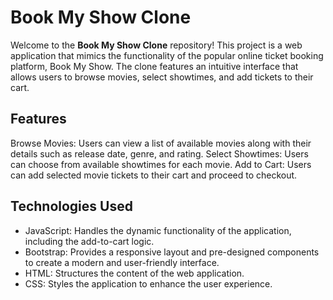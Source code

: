# Book My Show Clone

Welcome to the **Book My Show Clone** repository! This project is a web application that mimics the functionality of the popular online ticket booking platform, Book My Show. The clone features an intuitive interface that allows users to browse movies, select showtimes, and add tickets to their cart.

## Features

Browse Movies: Users can view a list of available movies along with their details such as release date, genre, and rating.
Select Showtimes: Users can choose from available showtimes for each movie.
Add to Cart: Users can add selected movie tickets to their cart and proceed to checkout.

## Technologies Used

- JavaScript: Handles the dynamic functionality of the application, including the add-to-cart logic.
- Bootstrap: Provides a responsive layout and pre-designed components to create a modern and user-friendly interface.
- HTML: Structures the content of the web application.
- CSS: Styles the application to enhance the user experience.

